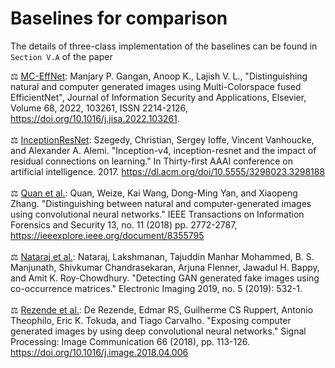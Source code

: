 # Baselines for comparison
The details of three-class implementation of the baselines can be found in `Section V.A` of the paper </br>

:balance_scale: [MC-EffNet](https://github.com/manjaryp/GANvsGraphicsvsReal/blob/main/MC-EffNet/mceffnet.py): Manjary P. Gangan, Anoop K., Lajish V. L., "Distinguishing natural and computer generated images using Multi-Colorspace fused EfficientNet", Journal of Information Security and Applications, Elsevier, Volume 68, 2022, 103261, ISSN 2214-2126, https://doi.org/10.1016/j.jisa.2022.103261. </br>
</br>
:balance_scale: [InceptionResNet](https://github.com/manjaryp/GANvsGraphicsvsReal/blob/main/Baselines/inceptionresnet.py): Szegedy, Christian, Sergey Ioffe, Vincent Vanhoucke, and Alexander A. Alemi. "Inception-v4, inception-resnet and the impact of residual connections on learning." In Thirty-first AAAI conference on artificial intelligence. 2017. https://dl.acm.org/doi/10.5555/3298023.3298188 </br>
</br>
:balance_scale: [Quan et al.](https://github.com/weizequan/NIvsCG): Quan, Weize, Kai Wang, Dong-Ming Yan, and Xiaopeng Zhang. "Distinguishing between natural and computer-generated images using convolutional neural networks." IEEE Transactions on Information Forensics and Security 13, no. 11 (2018) pp. 2772-2787, https://ieeexplore.ieee.org/document/8355795 </br>
</br>
:balance_scale: [Nataraj et al.](https://github.com/manjaryp/GANvsGraphicsvsReal/blob/main/Baselines/natraj_gan_baseline.py): Nataraj, Lakshmanan, Tajuddin Manhar Mohammed, B. S. Manjunath, Shivkumar Chandrasekaran, Arjuna Flenner, Jawadul H. Bappy, and Amit K. Roy-Chowdhury. "Detecting GAN generated fake images using co-occurrence matrices." Electronic Imaging 2019, no. 5 (2019): 532-1. </br>
</br>
:balance_scale: [Rezende et al.](https://github.com/bazinho/CG): De Rezende, Edmar RS, Guilherme CS Ruppert, Antonio Theophilo, Eric K. Tokuda, and Tiago Carvalho. "Exposing computer generated images by using deep convolutional neural networks." Signal Processing: Image Communication 66 (2018), pp. 113-126. https://doi.org/10.1016/j.image.2018.04.006 </br>
